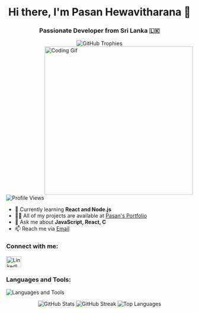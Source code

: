 <!-- Introduction -->
<h1 align="center">Hi there, I'm Pasan Hewavitharana 👋</h1>
<h3 align="center">Passionate Developer from Sri Lanka 🇱🇰</h3>

<!-- GitHub Trophies -->
<div align="center">
  <img src="https://github-profile-trophy.vercel.app/?username=pasan2002&theme=gruvbox" alt="GitHub Trophies">
</div>

<!-- Coding Gif -->
<img align="right" width="400" src="https://media4.giphy.com/media/v1.Y2lkPTc5MGI3NjExcG14Y3k5YTk1czB4OTN5YW1xaW45bGtwZGtuOXVsMWluNGR0cjEzbyZlcD12MV9pbnRlcm5hbF9naWZfYnlfaWQmY3Q9Zw/qgQUggAC3Pfv687qPC/giphy.gif" alt="Coding Gif">

<!-- Profile Views -->
<p align="left"> <img src="https://komarev.com/ghpvc/?username=pasan2002&label=Profile%20views&color=0e75b6&style=flat" alt="Profile Views"> </p>

<!-- Learning and Projects -->
- 🌱 Currently learning **React and Node.js**
- 👨‍💻 All of my projects are available at [Pasan's Portfolio](https://file-uploading-gamma.vercel.app/)
- 💬 Ask me about **JavaScript, React, C**
- 📫 Reach me via [Email](mailto:batm31768@gmail.com)

<!-- Connect with me -->
<h3 align="left">Connect with me:</h3>
<p align="left">
  <a href="https://linkedin.com/in/pasan-hewavitharana" target="blank">
    <img src="https://raw.githubusercontent.com/rahuldkjain/github-profile-readme-generator/master/src/images/icons/Social/linked-in-alt.svg" alt="LinkedIn" height="30" width="40" />
  </a>
</p>

<!-- Languages and Tools -->
<h3 align="left">Languages and Tools:</h3>
<p align="left">
  <img src="https://skillicons.dev/icons?i=py,react,js,c,html,nodejs,mongodb,tailwind,css,github,express,java" alt="Languages and Tools">
</p>

<!-- GitHub Stats -->
<div align="center">
  <img src="https://github-readme-stats.vercel.app/api?username=pasan2002&theme=monokai&show_icons=true&hide_border=false&count_private=false" alt="GitHub Stats">
  <img src="https://github-readme-streak-stats.herokuapp.com/?user=pasan2002&theme=monokai&hide_border=false" alt="GitHub Streak">
  <img src="https://github-readme-stats.vercel.app/api/top-langs/?username=pasan2002&theme=monokai&show_icons=true&hide_border=false&layout=compact" alt="Top Languages">
</div>
